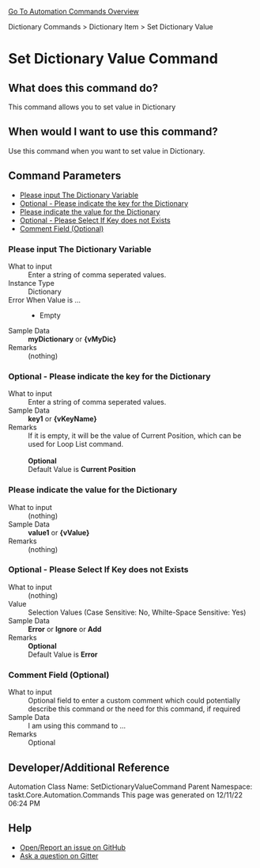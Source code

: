 <!--TITLE: Set Dictionary Value Command -->
<!-- SUBTITLE: a command in the Dictionary Commands group. -->
[Go To Automation Commands Overview](/automation-commands.md)


Dictionary Commands &gt; Dictionary Item &gt; Set Dictionary Value


# Set Dictionary Value Command


## What does this command do?
This command allows you to set value in Dictionary


## When would I want to use this command?
Use this command when you want to set value in Dictionary.


## Command Parameters
- [Please input The Dictionary Variable](#param_0)
- [Optional - Please indicate the key for the Dictionary](#param_1)
- [Please indicate the value for the Dictionary](#param_2)
- [Optional - Please Select If Key does not Exists](#param_3)
- [Comment Field (Optional)](#param_4)


<a id="param_0"></a>
### Please input The Dictionary Variable


<dl>
<dt>What to input</dt><dd>Enter a string of comma seperated values.</dd>
<dt>Instance Type</dt><dd>Dictionary</dd>
<dt>Error When Value is ...</dt><dd><ul>
<li>Empty</li>
</ul></dd><dt>Sample Data</dt><dd><strong>myDictionary</strong> or <strong>{vMyDic}</strong></dd>
<dt>Remarks</dt><dd>(nothing)</dd>
</dl>




<a id="param_1"></a>
### Optional - Please indicate the key for the Dictionary


<dl>
<dt>What to input</dt><dd>Enter a string of comma seperated values.</dd>
<dt>Sample Data</dt><dd><strong>key1</strong> or <strong>{vKeyName}</strong></dd>
<dt>Remarks</dt><dd>If it is empty, it will be the value of Current Position, which can be used for Loop List command.<br><br>
<strong>Optional</strong><br>Default Value is <strong>Current Position</strong></dd>
</dl>




<a id="param_2"></a>
### Please indicate the value for the Dictionary


<dl>
<dt>What to input</dt><dd>(nothing)</dd>
<dt>Sample Data</dt><dd><strong>value1</strong> or <strong>{vValue}</strong></dd>
<dt>Remarks</dt><dd>(nothing)</dd>
</dl>




<a id="param_3"></a>
### Optional - Please Select If Key does not Exists


<dl>
<dt>What to input</dt><dd>(nothing)</dd>
<dt>Value</dt><dd>Selection Values (Case Sensitive: No, Whilte-Space Sensitive: Yes)</dd>
<dt>Sample Data</dt><dd><strong>Error</strong> or  <strong>Ignore</strong> or  <strong>Add</strong></dd>
<dt>Remarks</dt><dd><strong>Optional</strong><br>Default Value is <strong>Error</strong></dd>
</dl>




<a id="param_4"></a>
### Comment Field (Optional)


<dl>
<dt>What to input</dt><dd>Optional field to enter a custom comment which could potentially describe this command or the need for this command, if required</dd>
<dt>Sample Data</dt><dd>I am using this command to ...</dd>
<dt>Remarks</dt><dd>Optional</dd>
</dl>




## Developer/Additional Reference
Automation Class Name: SetDictionaryValueCommand
Parent Namespace: taskt.Core.Automation.Commands
This page was generated on 12/11/22 06:24 PM


## Help
- [Open/Report an issue on GitHub](https://github.com/saucepleez/taskt/issues/new)
- [Ask a question on Gitter](https://gitter.im/taskt-rpa/Lobby)
